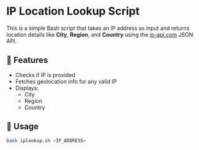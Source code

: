 # IP Location Lookup Script

This is a simple Bash script that takes an IP address as input and returns location details like **City**, **Region**, and **Country** using the [ip-api.com](http://ip-api.com) JSON API.

## 📜 Features

- Checks if IP is provided
- Fetches geolocation info for any valid IP
- Displays:
  - City
  - Region
  - Country

## 🚀 Usage

```bash
bash iplookup.sh <IP_ADDRESS>
``` 
